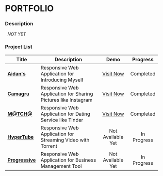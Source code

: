 # PORTFOLIO

### Description

&nbsp;&nbsp;*NOT YET*

### Project List
|  <center>Title</center> |  <center>Description</center> |  <center>Demo</center> |  <center>Progress</center> |
|--------|--------|--------|--------|
|<a href="https://github.com/aidandlim/portfolio_aidan" title="sourcecode" alt="sourcecode">**Aidan's**</a> | Responsive Web Application for Introducing Myself | <center><a href="https://portal.aidandlim.com" title="demo" alt="demo">Visit Now</a></center> | <center>Completed</center> |
|<a href="https://github.com/aidandlim/portfolio_camagru" title="sourcecode" alt="sourcecode">**Camagru**</a> | Responsive Web Application for Sharing Pictures like Instagram | <center><a href="https://camagru.aidandlim.com" title="demo" alt="demo">Visit Now</a></center> | <center>Completed</center> |
|<a href="https://github.com/aidandlim/portfolio_matcha" title="sourcecode" alt="sourcecode">**M@TCH@**</a> | Responsive Web Application for Dating Service like Tinder | <center><a href="https://matcha.aidandlim.com" title="demo" alt="demo">Visit Now</center></a> | <center>Completed</center> |
|<a href="https://github.com/aidandlim/portfolio_hypertube" title="sourcecode" alt="sourcecode">**HyperTube**</a> | Responsive Web Application for Streaming Video with Torrent | <center>Not Available Yet</center> | <center>In Progress</center> |
|<a href="https://github.com/aidandlim/portfolio_progressive" title="sourcecode" alt="sourcecode">**Progressive**</a> | Responsive Web Application for Business Management Tool | <center>Not Available Yet</center> | <center>In Progress</center> |
